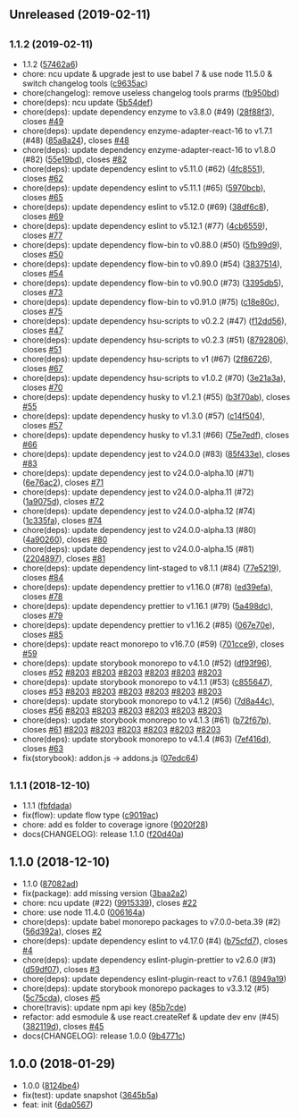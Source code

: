 ## Unreleased (2019-02-11)

## <small>1.1.2 (2019-02-11)</small>

- 1.1.2 ([57462a6](https://github.com/evenchange4/react-input-files/commit/57462a6))
- chore: ncu update & upgrade jest to use babel 7 & use node 11.5.0 & switch changelog tools ([c9635ac](https://github.com/evenchange4/react-input-files/commit/c9635ac))
- chore(changelog): remove useless changelog tools prarms ([fb950bd](https://github.com/evenchange4/react-input-files/commit/fb950bd))
- chore(deps): ncu update ([5b54def](https://github.com/evenchange4/react-input-files/commit/5b54def))
- chore(deps): update dependency enzyme to v3.8.0 (#49) ([28f88f3](https://github.com/evenchange4/react-input-files/commit/28f88f3)), closes [#49](https://github.com/evenchange4/react-input-files/issues/49)
- chore(deps): update dependency enzyme-adapter-react-16 to v1.7.1 (#48) ([85a8a24](https://github.com/evenchange4/react-input-files/commit/85a8a24)), closes [#48](https://github.com/evenchange4/react-input-files/issues/48)
- chore(deps): update dependency enzyme-adapter-react-16 to v1.8.0 (#82) ([55e19bd](https://github.com/evenchange4/react-input-files/commit/55e19bd)), closes [#82](https://github.com/evenchange4/react-input-files/issues/82)
- chore(deps): update dependency eslint to v5.11.0 (#62) ([4fc8551](https://github.com/evenchange4/react-input-files/commit/4fc8551)), closes [#62](https://github.com/evenchange4/react-input-files/issues/62)
- chore(deps): update dependency eslint to v5.11.1 (#65) ([5970bcb](https://github.com/evenchange4/react-input-files/commit/5970bcb)), closes [#65](https://github.com/evenchange4/react-input-files/issues/65)
- chore(deps): update dependency eslint to v5.12.0 (#69) ([38df6c8](https://github.com/evenchange4/react-input-files/commit/38df6c8)), closes [#69](https://github.com/evenchange4/react-input-files/issues/69)
- chore(deps): update dependency eslint to v5.12.1 (#77) ([4cb6559](https://github.com/evenchange4/react-input-files/commit/4cb6559)), closes [#77](https://github.com/evenchange4/react-input-files/issues/77)
- chore(deps): update dependency flow-bin to v0.88.0 (#50) ([5fb99d9](https://github.com/evenchange4/react-input-files/commit/5fb99d9)), closes [#50](https://github.com/evenchange4/react-input-files/issues/50)
- chore(deps): update dependency flow-bin to v0.89.0 (#54) ([3837514](https://github.com/evenchange4/react-input-files/commit/3837514)), closes [#54](https://github.com/evenchange4/react-input-files/issues/54)
- chore(deps): update dependency flow-bin to v0.90.0 (#73) ([3395db5](https://github.com/evenchange4/react-input-files/commit/3395db5)), closes [#73](https://github.com/evenchange4/react-input-files/issues/73)
- chore(deps): update dependency flow-bin to v0.91.0 (#75) ([c18e80c](https://github.com/evenchange4/react-input-files/commit/c18e80c)), closes [#75](https://github.com/evenchange4/react-input-files/issues/75)
- chore(deps): update dependency hsu-scripts to v0.2.2 (#47) ([f12dd56](https://github.com/evenchange4/react-input-files/commit/f12dd56)), closes [#47](https://github.com/evenchange4/react-input-files/issues/47)
- chore(deps): update dependency hsu-scripts to v0.2.3 (#51) ([8792806](https://github.com/evenchange4/react-input-files/commit/8792806)), closes [#51](https://github.com/evenchange4/react-input-files/issues/51)
- chore(deps): update dependency hsu-scripts to v1 (#67) ([2f86726](https://github.com/evenchange4/react-input-files/commit/2f86726)), closes [#67](https://github.com/evenchange4/react-input-files/issues/67)
- chore(deps): update dependency hsu-scripts to v1.0.2 (#70) ([3e21a3a](https://github.com/evenchange4/react-input-files/commit/3e21a3a)), closes [#70](https://github.com/evenchange4/react-input-files/issues/70)
- chore(deps): update dependency husky to v1.2.1 (#55) ([b3f70ab](https://github.com/evenchange4/react-input-files/commit/b3f70ab)), closes [#55](https://github.com/evenchange4/react-input-files/issues/55)
- chore(deps): update dependency husky to v1.3.0 (#57) ([c14f504](https://github.com/evenchange4/react-input-files/commit/c14f504)), closes [#57](https://github.com/evenchange4/react-input-files/issues/57)
- chore(deps): update dependency husky to v1.3.1 (#66) ([75e7edf](https://github.com/evenchange4/react-input-files/commit/75e7edf)), closes [#66](https://github.com/evenchange4/react-input-files/issues/66)
- chore(deps): update dependency jest to v24.0.0 (#83) ([85f433e](https://github.com/evenchange4/react-input-files/commit/85f433e)), closes [#83](https://github.com/evenchange4/react-input-files/issues/83)
- chore(deps): update dependency jest to v24.0.0-alpha.10 (#71) ([6e76ac2](https://github.com/evenchange4/react-input-files/commit/6e76ac2)), closes [#71](https://github.com/evenchange4/react-input-files/issues/71)
- chore(deps): update dependency jest to v24.0.0-alpha.11 (#72) ([1a9075d](https://github.com/evenchange4/react-input-files/commit/1a9075d)), closes [#72](https://github.com/evenchange4/react-input-files/issues/72)
- chore(deps): update dependency jest to v24.0.0-alpha.12 (#74) ([1c335fa](https://github.com/evenchange4/react-input-files/commit/1c335fa)), closes [#74](https://github.com/evenchange4/react-input-files/issues/74)
- chore(deps): update dependency jest to v24.0.0-alpha.13 (#80) ([4a90260](https://github.com/evenchange4/react-input-files/commit/4a90260)), closes [#80](https://github.com/evenchange4/react-input-files/issues/80)
- chore(deps): update dependency jest to v24.0.0-alpha.15 (#81) ([2204897](https://github.com/evenchange4/react-input-files/commit/2204897)), closes [#81](https://github.com/evenchange4/react-input-files/issues/81)
- chore(deps): update dependency lint-staged to v8.1.1 (#84) ([77e5219](https://github.com/evenchange4/react-input-files/commit/77e5219)), closes [#84](https://github.com/evenchange4/react-input-files/issues/84)
- chore(deps): update dependency prettier to v1.16.0 (#78) ([ed39efa](https://github.com/evenchange4/react-input-files/commit/ed39efa)), closes [#78](https://github.com/evenchange4/react-input-files/issues/78)
- chore(deps): update dependency prettier to v1.16.1 (#79) ([5a498dc](https://github.com/evenchange4/react-input-files/commit/5a498dc)), closes [#79](https://github.com/evenchange4/react-input-files/issues/79)
- chore(deps): update dependency prettier to v1.16.2 (#85) ([067e70e](https://github.com/evenchange4/react-input-files/commit/067e70e)), closes [#85](https://github.com/evenchange4/react-input-files/issues/85)
- chore(deps): update react monorepo to v16.7.0 (#59) ([701cce9](https://github.com/evenchange4/react-input-files/commit/701cce9)), closes [#59](https://github.com/evenchange4/react-input-files/issues/59)
- chore(deps): update storybook monorepo to v4.1.0 (#52) ([df93f96](https://github.com/evenchange4/react-input-files/commit/df93f96)), closes [#52](https://github.com/evenchange4/react-input-files/issues/52) [#8203](https://github.com/evenchange4/react-input-files/issues/8203) [#8203](https://github.com/evenchange4/react-input-files/issues/8203) [#8203](https://github.com/evenchange4/react-input-files/issues/8203) [#8203](https://github.com/evenchange4/react-input-files/issues/8203) [#8203](https://github.com/evenchange4/react-input-files/issues/8203) [#8203](https://github.com/evenchange4/react-input-files/issues/8203)
- chore(deps): update storybook monorepo to v4.1.1 (#53) ([c855647](https://github.com/evenchange4/react-input-files/commit/c855647)), closes [#53](https://github.com/evenchange4/react-input-files/issues/53) [#8203](https://github.com/evenchange4/react-input-files/issues/8203) [#8203](https://github.com/evenchange4/react-input-files/issues/8203) [#8203](https://github.com/evenchange4/react-input-files/issues/8203) [#8203](https://github.com/evenchange4/react-input-files/issues/8203) [#8203](https://github.com/evenchange4/react-input-files/issues/8203) [#8203](https://github.com/evenchange4/react-input-files/issues/8203)
- chore(deps): update storybook monorepo to v4.1.2 (#56) ([7d8a44c](https://github.com/evenchange4/react-input-files/commit/7d8a44c)), closes [#56](https://github.com/evenchange4/react-input-files/issues/56) [#8203](https://github.com/evenchange4/react-input-files/issues/8203) [#8203](https://github.com/evenchange4/react-input-files/issues/8203) [#8203](https://github.com/evenchange4/react-input-files/issues/8203) [#8203](https://github.com/evenchange4/react-input-files/issues/8203) [#8203](https://github.com/evenchange4/react-input-files/issues/8203) [#8203](https://github.com/evenchange4/react-input-files/issues/8203)
- chore(deps): update storybook monorepo to v4.1.3 (#61) ([b72f67b](https://github.com/evenchange4/react-input-files/commit/b72f67b)), closes [#61](https://github.com/evenchange4/react-input-files/issues/61) [#8203](https://github.com/evenchange4/react-input-files/issues/8203) [#8203](https://github.com/evenchange4/react-input-files/issues/8203) [#8203](https://github.com/evenchange4/react-input-files/issues/8203) [#8203](https://github.com/evenchange4/react-input-files/issues/8203) [#8203](https://github.com/evenchange4/react-input-files/issues/8203) [#8203](https://github.com/evenchange4/react-input-files/issues/8203)
- chore(deps): update storybook monorepo to v4.1.4 (#63) ([7ef416d](https://github.com/evenchange4/react-input-files/commit/7ef416d)), closes [#63](https://github.com/evenchange4/react-input-files/issues/63)
- fix(storybook): addon.js -> addons.js ([07edc64](https://github.com/evenchange4/react-input-files/commit/07edc64))

## <small>1.1.1 (2018-12-10)</small>

- 1.1.1 ([fbfdada](https://github.com/evenchange4/react-input-files/commit/fbfdada))
- fix(flow): update flow type ([c9019ac](https://github.com/evenchange4/react-input-files/commit/c9019ac))
- chore: add es folder to coverage ignore ([9020f28](https://github.com/evenchange4/react-input-files/commit/9020f28))
- docs(CHANGELOG): release 1.1.0 ([f20d40a](https://github.com/evenchange4/react-input-files/commit/f20d40a))

## 1.1.0 (2018-12-10)

- 1.1.0 ([87082ad](https://github.com/evenchange4/react-input-files/commit/87082ad))
- fix(package): add missing version ([3baa2a2](https://github.com/evenchange4/react-input-files/commit/3baa2a2))
- chore: ncu update (#22) ([9915339](https://github.com/evenchange4/react-input-files/commit/9915339)), closes [#22](https://github.com/evenchange4/react-input-files/issues/22)
- chore: use node 11.4.0 ([006164a](https://github.com/evenchange4/react-input-files/commit/006164a))
- chore(deps): update babel monorepo packages to v7.0.0-beta.39 (#2) ([56d392a](https://github.com/evenchange4/react-input-files/commit/56d392a)), closes [#2](https://github.com/evenchange4/react-input-files/issues/2)
- chore(deps): update dependency eslint to v4.17.0 (#4) ([b75cfd7](https://github.com/evenchange4/react-input-files/commit/b75cfd7)), closes [#4](https://github.com/evenchange4/react-input-files/issues/4)
- chore(deps): update dependency eslint-plugin-prettier to v2.6.0 (#3) ([d59df07](https://github.com/evenchange4/react-input-files/commit/d59df07)), closes [#3](https://github.com/evenchange4/react-input-files/issues/3)
- chore(deps): update dependency eslint-plugin-react to v7.6.1 ([8949a19](https://github.com/evenchange4/react-input-files/commit/8949a19))
- chore(deps): update storybook monorepo packages to v3.3.12 (#5) ([5c75cda](https://github.com/evenchange4/react-input-files/commit/5c75cda)), closes [#5](https://github.com/evenchange4/react-input-files/issues/5)
- chore(travis): update npm api key ([85b7cde](https://github.com/evenchange4/react-input-files/commit/85b7cde))
- refactor: add esmodule & use react.createRef & update dev env (#45) ([382119d](https://github.com/evenchange4/react-input-files/commit/382119d)), closes [#45](https://github.com/evenchange4/react-input-files/issues/45)
- docs(CHANGELOG): release 1.0.0 ([9b4771c](https://github.com/evenchange4/react-input-files/commit/9b4771c))

## 1.0.0 (2018-01-29)

- 1.0.0 ([8124be4](https://github.com/evenchange4/react-input-files/commit/8124be4))
- fix(test): update snapshot ([3645b5a](https://github.com/evenchange4/react-input-files/commit/3645b5a))
- feat: init ([6da0567](https://github.com/evenchange4/react-input-files/commit/6da0567))
